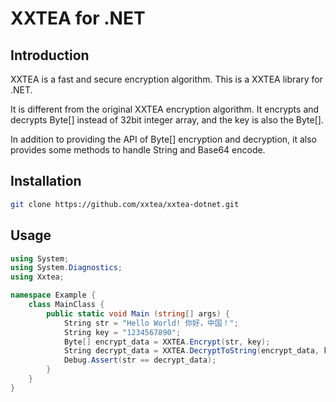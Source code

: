 # XXTEA for .NET

## Introduction

XXTEA is a fast and secure encryption algorithm. This is a XXTEA library for .NET.

It is different from the original XXTEA encryption algorithm. It encrypts and decrypts Byte[] instead of 32bit integer array, and the key is also the Byte[].

In addition to providing the API of Byte[] encryption and decryption, it also provides some methods to handle String and Base64 encode.

## Installation

```sh
git clone https://github.com/xxtea/xxtea-dotnet.git
```

## Usage

```csharp
using System;
using System.Diagnostics;
using Xxtea;

namespace Example {
    class MainClass {
        public static void Main (string[] args) {
            String str = "Hello World! 你好，中国！";
            String key = "1234567890";
            Byte[] encrypt_data = XXTEA.Encrypt(str, key);
            String decrypt_data = XXTEA.DecryptToString(encrypt_data, key);
            Debug.Assert(str == decrypt_data);
        }
    }
}


```

